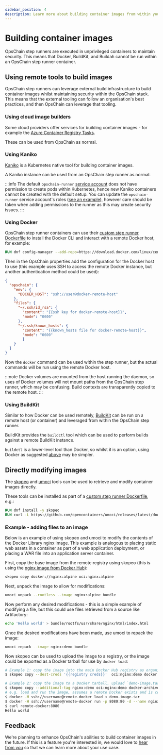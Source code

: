 ```yaml
---
sidebar_position: 4
description: Learn more about building container images from within your OpsChain actions.
---
```


# Building container images

OpsChain step runners are executed in unprivileged containers to maintain security. This means that Docker, BuildKit, and Buildah cannot be run within an OpsChain step runner container.

## Using remote tools to build images

OpsChain step runners can leverage external build infrastructure to build container images whilst maintaining security within the OpsChain stack. This means that the external tooling can follow an organisation's best practices, and then OpsChain can leverage that tooling.

### Using cloud image builders

Some cloud providers offer services for building container images - for example the [Azure Container Registry Tasks](https://docs.microsoft.com/en-us/azure/container-registry/container-registry-tutorial-quick-task).

These can be used from OpsChain as normal.

### Using Kaniko

[Kaniko](https://github.com/GoogleContainerTools/kaniko) is a Kubernetes native tool for building container images.

A Kaniko instance can be used from an OpsChain step runner as normal.

:::info
The default `opschain-runner` [service account](https://kubernetes.io/docs/tasks/configure-pod-container/configure-service-account/) does not have permission to create pods within Kubernetes, hence new Kaniko containers cannot be created with the default setup. You can update the `opschain-runner` service account's roles ([see an example](https://github.com/LimePoint/opschain-examples-confluent/blob/master/k8s/namespace.yaml)), however care should be taken when adding permissions to the runner as this may create security issues.
:::

### Using Docker

OpsChain step runner containers can use their [custom step runner Dockerfile](/docs/reference/concepts/step-runner.md#custom-step-runner-dockerfiles) to install the Docker CLI and interact with a remote Docker host, for example:

```Dockerfile
RUN dnf config-manager --add-repo=https://download.docker.com/linux/centos/docker-ce.repo && dnf install -y docker-ce-cli
```

Then in the OpsChain properties add the configuration for the Docker host to use (this example uses SSH to access the remote Docker instance, but another authentication method could be used):

```json
{
  "opschain": {
    "env": {
      "DOCKER_HOST": "ssh://user@docker-remote-host"
    },
    "files": {
      "~/.ssh/id_rsa": {
        "content": "{{ssh key for docker-remote-host}}",
        "mode": "0600"
      },
      "~/.ssh/known_hosts": {
        "content": "{{known_hosts file for docker-remote-host}}",
        "mode": "0600"
        }
    }
  }
}
```

Now the `docker` command can be used within the step runner, but the actual commands will be run using the remote Docker host.

:::note
Docker volumes are mounted from the host running the daemon, so uses of Docker volumes will not mount paths from the OpsChain step runner, which may be confusing. Build contexts are transparently copied to the remote host.
:::

### Using BuildKit

Similar to how Docker can be used remotely, [BuildKit](https://github.com/moby/buildkit) can be run on a remote host (or container) and leveraged from within the OpsChain step runner.

BuildKit provides the `buildctl` tool which can be used to perform builds against a remote BuildKit instance.

`buildctl` is a lower-level tool than Docker, so whilst it is an option, using Docker as suggested [above](#using-docker) may be simpler.

## Directly modifying images

The [skopeo](https://github.com/containers/skopeo) and [umoci](https://umo.ci/) tools can be used to retrieve and modify container images directly.

These tools can be installed as part of a [custom step runner Dockerfile](/docs/reference/concepts/step-runner.md#custom-step-runner-dockerfiles), e.g.:

```dockerfile
RUN dnf install -y skopeo
RUN curl -L https://github.com/opencontainers/umoci/releases/latest/download/umoci.amd64 -o /usr/local/bin/umoci && chmod +x /usr/local/bin/umoci
```

### Example - adding files to an image

Below is an example of using skopeo and umoci to modify the contents of the Docker Library nginx image. This example is analogous to placing static web assets in a container as part of a web application deployment, or placing a WAR file into an application server container.

First, copy the base image from the remote registry using skopeo (this is using the [nginx image from Docker Hub](https://hub.docker.com/_/nginx)):

```bash
skopeo copy docker://nginx:alpine oci:nginx:alpine
```

Next, unpack the image to allow for modifications:

```bash
umoci unpack --rootless --image nginx:alpine bundle
```

Now perform any desired modifications - this is a simple example of modifying a file, but this could use files retrieved from a source like Artifactory:

```bash
echo 'Hello world' > bundle/rootfs/usr/share/nginx/html/index.html
```

Once the desired modifications have been made, use umoci to repack the image:

```bash
umoci repack --image nginx:demo bundle
```

Now skopeo can be used to upload the image to a registry, or the image could be exported as a Docker tarball for use by `docker load`:

```bash
# Example 1: copy the image into the main Docker Hub registry as organisation/nginx-testing:demo
$ skopeo copy --dest-creds '{{registry creds}}'  oci:nginx:demo docker://organisation/nginx-testing:demo

# Example 2: copy the image to a Docker tarball, upload `demo-image.tar` somewhere for use by Docker
$ skopeo copy --additional-tag nginx:demo oci:nginx:demo docker-archive:demo-image.tar
# e.g. load and run the image, assumes a remote Docker exists and is configured
$ docker -H ssh://username@remote-docker load < demo-image.tar
$ docker -H ssh://username@remote-docker run -p 8080:80 -d --name nginx-demo nginx:demo
$ curl remote-docker:8080
Hello world
```

## Feedback

We're planning to enhance OpsChain's abilities to build container images in the future. If this is a feature you're interested in, we would love to [hear from you](/docs/support.md#how-to-contact-us) so that we can learn more about your use case.
